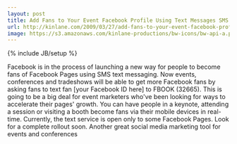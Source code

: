 ```yaml
---
layout: post
title: Add Fans to Your Event Facebook Profile Using Text Messages SMS
url: http://kinlane.com/2009/03/27/add-fans-to-your-event-facebook-profile-using-text-messages-sms/
image: https://s3.amazonaws.com/kinlane-productions/bw-icons/bw-api-a.png
---
```

{% include JB/setup %}
Facebook is in the process of launching a new way for people to become fans of Facebook Pages using SMS text messaging.
Now events, conferences and tradeshows will be able to get more Facebook fans by asking fans to text fan [your Facebook ID here] to FBOOK (32665).
This is going to be a big deal for event marketers who've been looking for ways to accelerate their pages' growth.
You can have people in a keynote, attending a session or visiting a booth become fans via their mobile devices in real-time.
Currently, the text service is open only to some Facebook Pages. Look for a complete rollout soon. Another great social media marketing tool for events and conferences